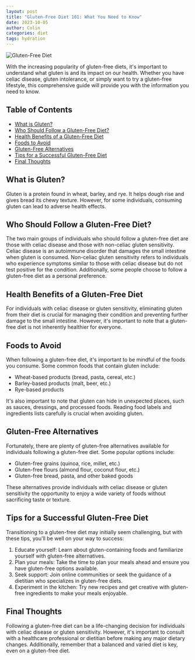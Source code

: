 ```yaml
---
layout: post
title: "Gluten-Free Diet 101: What You Need to Know"
date: 2023-10-05
author: Colin
categories: diet
tags: hydration
---
```


![Gluten-Free Diet](https://source.unsplash.com/1600x900/?food,gluten-free)

With the increasing popularity of gluten-free diets, it's important to understand what gluten is and its impact on our health. Whether you have celiac disease, gluten intolerance, or simply want to try a gluten-free lifestyle, this comprehensive guide will provide you with the information you need to know.

## Table of Contents
- [What is Gluten?](#what-is-gluten)
- [Who Should Follow a Gluten-Free Diet?](#who-should-follow-a-gluten-free-diet)
- [Health Benefits of a Gluten-Free Diet](#health-benefits-of-a-gluten-free-diet)
- [Foods to Avoid](#foods-to-avoid)
- [Gluten-Free Alternatives](#gluten-free-alternatives)
- [Tips for a Successful Gluten-Free Diet](#tips-for-a-successful-gluten-free-diet)
- [Final Thoughts](#final-thoughts)

## What is Gluten?
Gluten is a protein found in wheat, barley, and rye. It helps dough rise and gives bread its chewy texture. However, for some individuals, consuming gluten can lead to adverse health effects. 

## Who Should Follow a Gluten-Free Diet?
The two main groups of individuals who should follow a gluten-free diet are those with celiac disease and those with non-celiac gluten sensitivity. Celiac disease is an autoimmune disorder that damages the small intestine when gluten is consumed. Non-celiac gluten sensitivity refers to individuals who experience symptoms similar to those with celiac disease but do not test positive for the condition. Additionally, some people choose to follow a gluten-free diet as a personal preference.

## Health Benefits of a Gluten-Free Diet
For individuals with celiac disease or gluten sensitivity, eliminating gluten from their diet is crucial for managing their condition and preventing further damage to the small intestine. However, it's important to note that a gluten-free diet is not inherently healthier for everyone. 

## Foods to Avoid
When following a gluten-free diet, it's important to be mindful of the foods you consume. Some common foods that contain gluten include:

- Wheat-based products (bread, pasta, cereal, etc.)
- Barley-based products (malt, beer, etc.)
- Rye-based products

It's also important to note that gluten can hide in unexpected places, such as sauces, dressings, and processed foods. Reading food labels and ingredients lists carefully is crucial when avoiding gluten.

## Gluten-Free Alternatives
Fortunately, there are plenty of gluten-free alternatives available for individuals following a gluten-free diet. Some popular options include:

- Gluten-free grains (quinoa, rice, millet, etc.)
- Gluten-free flours (almond flour, coconut flour, etc.)
- Gluten-free bread, pasta, and other baked goods

These alternatives provide individuals with celiac disease or gluten sensitivity the opportunity to enjoy a wide variety of foods without sacrificing taste or texture.

## Tips for a Successful Gluten-Free Diet
Transitioning to a gluten-free diet may initially seem challenging, but with these tips, you'll be well on your way to success:

1. Educate yourself: Learn about gluten-containing foods and familiarize yourself with gluten-free alternatives.
2. Plan your meals: Take the time to plan your meals ahead and ensure you have gluten-free options available.
3. Seek support: Join online communities or seek the guidance of a dietitian who specializes in gluten-free diets.
4. Experiment in the kitchen: Try new recipes and get creative with gluten-free ingredients to make your meals enjoyable.

## Final Thoughts
Following a gluten-free diet can be a life-changing decision for individuals with celiac disease or gluten sensitivity. However, it's important to consult with a healthcare professional or dietitian before making any major dietary changes. Additionally, remember that a balanced and varied diet is key, even on a gluten-free diet.